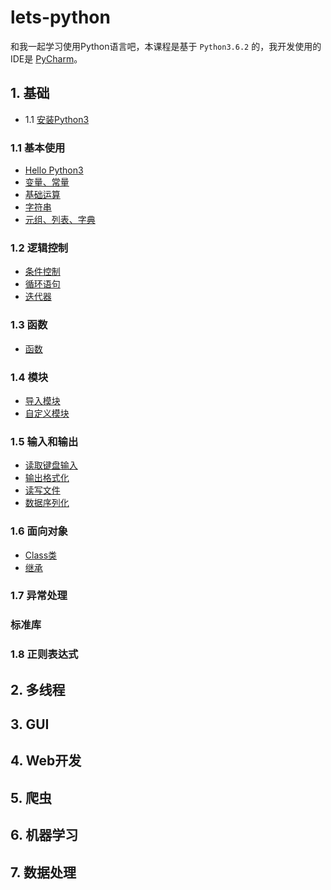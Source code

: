 # lets-python

和我一起学习使用Python语言吧，本课程是基于 `Python3.6.2` 的，我开发使用的IDE是 [PyCharm](https://www.jetbrains.com/pycharm/)。

## 1. 基础

- 1.1 [安装Python3](toc/install.md)

### 1.1 基本使用

- [Hello Python3](toc/hello-python3.md)
- [变量、常量](toc/variable-const.md)
- [基础运算](toc/basic-operation.md)
- [字符串]()
- [元组、列表、字典]()

### 1.2 逻辑控制

- [条件控制]()
- [循环语句]()
- [迭代器]()

### 1.3 函数

- [函数]()

### 1.4 模块

- [导入模块]()
- [自定义模块]()

### 1.5 输入和输出

- [读取键盘输入]()
- [输出格式化]()
- [读写文件]()
- [数据序列化]()

### 1.6 面向对象

- [Class类]()
- [继承]()

### 1.7 异常处理

### 标准库

### 1.8 正则表达式

## 2. 多线程

## 3. GUI

## 4. Web开发

## 5. 爬虫

## 6. 机器学习

## 7. 数据处理

